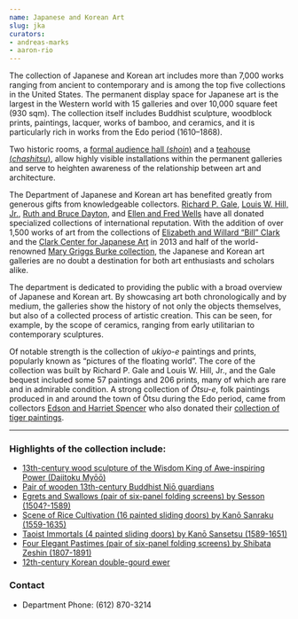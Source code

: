 ```yaml
---
name: Japanese and Korean Art
slug: jka
curators:
- andreas-marks
- aaron-rio
---
```


The collection of Japanese and Korean art includes more than 7,000 works ranging from ancient to contemporary and is among the top five collections in the United States. The permanent display space for Japanese art is the largest in the Western world with 15 galleries and over 10,000 square feet (930 sqm). The collection itself includes Buddhist sculpture, woodblock prints, paintings, lacquer, works of bamboo, and ceramics, and it is particularly rich in works from the Edo period (1610–1868).

Two historic rooms, a [formal audience hall (<i>shoin</i>)](http://collections.artsmia.org/art/59617) and a [teahouse (<i>chashitsu</i>)](http://collections.artsmia.org/art/59617), allow highly visible installations within the permanent galleries and serve to heighten awareness of the relationship between art and architecture.

The Department of Japanese and Korean art has benefited greatly from generous gifts from knowledgeable collectors. [Richard P. Gale](http://collections.artsmia.org/search/creditline:%22Richard%20P.%20Gale%22), [Louis W. Hill, Jr.](http://collections.artsmia.org/search/creditline:%22Louis%20W.%20Hill,%20Jr%22), [Ruth and Bruce Dayton](http://collections.artsmia.org/search/creditline:%22Ruth%20and%20Bruce%20Dayton%22), and [Ellen and Fred Wells](http://collections.artsmia.org/search/creditline:%22Ellen%20and%20Fred%20Wells%22) have all donated specialized collections of international reputation. With the addition of over 1,500 works of art from the collections of [Elizabeth and Willard “Bill” Clark](http://collections.artsmia.org/search/creditline:%22Gift%20of%20Elizabeth%20and%20Willard%20Clark%22) and the [Clark Center for Japanese Art](http://collections.artsmia.org/search/creditline:%22Clark%20Center%20for%20Japanese%20Art%22) in 2013 and half of the world-renowned [Mary Griggs Burke collection](http://collections.artsmia.org/search/creditline:%22Mary%20Griggs%20Burke%22), the Japanese and Korean art galleries are no doubt a destination for both art enthusiasts and scholars alike.

The department is dedicated to providing the public with a broad overview of Japanese and Korean art. By showcasing art both chronologically and by medium, the galleries show the history of not only the objects themselves, but also of a collected process of artistic creation. This can be seen, for example, by the scope of ceramics, ranging from early utilitarian to contemporary sculptures.

Of notable strength is the collection of <i>ukiyo-e</i> paintings and prints, popularly known as “pictures of the floating world”. The core of the collection was built by Richard P. Gale and Louis W. Hill, Jr., and the Gale bequest included some 57 paintings and 206 prints, many of which are rare and in admirable condition. A strong collection of <i>Ōtsu-e</i>, folk paintings produced in and around the town of Ōtsu during the Edo period, came from collectors [Edson and Harriet Spencer](http://collections.artsmia.org/search/creditline:%22Gift%20of%20Harriet%20and%20Edson%20Spencer%22) who also donated their [collection of tiger paintings](http://collections.artsmia.org/search/tiger%20creditline:harriet).

---

### Highlights of the collection include:

- [13th-century wood sculpture of the Wisdom King of Awe-inspiring Power (Daiitoku Myōō)](https://collections.artsmia.org/index.php?page=detail&id=116725)
- [Pair of wooden 13th-century Buddhist Niō guardians](https://collections.artsmia.org/index.php?page=detail&id=12132)
- [Egrets and Swallows (pair of six-panel folding screens) by Sesson (1504?-1589)](https://collections.artsmia.org/index.php?page=detail&id=1602)
- [Scene of Rice Cultivation (16 painted sliding doors) by Kanō Sanraku (1559-1635)](https://collections.artsmia.org/index.php?page=detail&id=22412)
- [Taoist Immortals (4 painted sliding doors) by Kanō Sansetsu (1589-1651)](https://collections.artsmia.org/index.php?page=detail&id=18574)
- [Four Elegant Pastimes (pair of six-panel folding screens) by Shibata Zeshin (1807-1891)](https://collections.artsmia.org/index.php?page=detail&id=118455)
- [12th-century Korean double-gourd ewer](https://collections.artsmia.org/index.php?page=detail&id=10020)

### Contact
* Department Phone: (612) 870-3214
